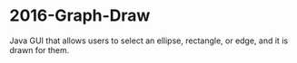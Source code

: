 # 2016-Graph-Draw
Java GUI that allows users to select an ellipse, rectangle, or edge, and it is drawn for them.
